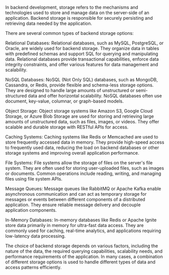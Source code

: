In backend development, storage refers to the mechanisms and technologies used to store and manage data on the server-side of an application. Backend storage is responsible for securely persisting and retrieving data needed by the application.

There are several common types of backend storage options:

Relational Databases: Relational databases, such as MySQL, PostgreSQL, or Oracle, are widely used for backend storage. They organize data in tables with predefined schemas and support SQL for querying and manipulating data. Relational databases provide transactional capabilities, enforce data integrity constraints, and offer various features for data management and scalability.

NoSQL Databases: NoSQL (Not Only SQL) databases, such as MongoDB, Cassandra, or Redis, provide flexible and schema-less storage options. They are designed to handle large amounts of unstructured or semi-structured data and offer horizontal scalability. NoSQL databases often use document, key-value, columnar, or graph-based models.

Object Storage: Object storage systems like Amazon S3, Google Cloud Storage, or Azure Blob Storage are used for storing and retrieving large amounts of unstructured data, such as files, images, or videos. They offer scalable and durable storage with RESTful APIs for access.

Caching Systems: Caching systems like Redis or Memcached are used to store frequently accessed data in memory. They provide high-speed access to frequently used data, reducing the load on backend databases or other storage systems and improving overall application performance.

File Systems: File systems allow the storage of files on the server's file system. They are often used for storing user-uploaded files, such as images or documents. Common operations include reading, writing, and managing files using file system APIs.

Message Queues: Message queues like RabbitMQ or Apache Kafka enable asynchronous communication and can act as temporary storage for messages or events between different components of a distributed application. They ensure reliable message delivery and decouple application components.

In-Memory Databases: In-memory databases like Redis or Apache Ignite store data primarily in memory for ultra-fast data access. They are commonly used for caching, real-time analytics, and applications requiring low-latency data processing.

The choice of backend storage depends on various factors, including the nature of the data, the required querying capabilities, scalability needs, and performance requirements of the application. In many cases, a combination of different storage options is used to handle different types of data and access patterns efficiently.
